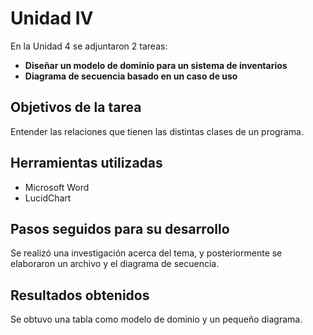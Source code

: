 # Unidad IV

En la Unidad 4 se adjuntaron 2 tareas:

- **Diseñar un modelo de dominio para un sistema de inventarios**  
- **Diagrama de secuencia basado en un caso de uso**

## Objetivos de la tarea

Entender las relaciones que tienen las distintas clases de un programa.

## Herramientas utilizadas

- Microsoft Word  
- LucidChart

## Pasos seguidos para su desarrollo

Se realizó una investigación acerca del tema, y posteriormente se elaboraron un archivo y el diagrama de secuencia.

## Resultados obtenidos

Se obtuvo una tabla como modelo de dominio y un pequeño diagrama.
